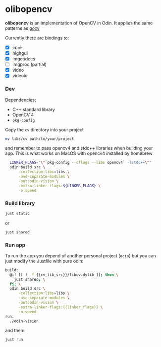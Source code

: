 # olibopencv

**olibopencv** is an implementation of OpenCV in Odin. It applies the same
patterns as [gocv](https://github.com/hybridgroup/gocv)

Currently there are bindings to:
- [x] core
- [x] highgui
- [x] imgcodecs
- [ ] imgproc (partial)
- [x] video
- [x] videoio

### Dev
Dependencies:
* C++ standard library
* OpenCV 4
* `pkg-config`

Copy the `cv` directory into your project
```bash
mv libs/cv path/to/your/project
```
and remember to pass opencv4 and stdc++ libraries when building your app.
This is what works on MacOS with opencv4 installed by homebrew
```bash
  LINKER_FLAGS="\"`pkg-config --cflags --libs opencv4` -lstdc++\""
  odin build src \
      -collection:libs=libs \
      -use-separate-modules \
      -out:odin-vision \
      -extra-linker-flags:${LINKER_FLAGS} \
      -o:speed
```

### Build library

```bash
just static
```
or
```bash
just shared
```

### Run app
To run the app you depend of another personal project (`octo`) but you can
just modify the Justfile with pure odin:
```bash
build:
  @if [[ ! -f {{cv_lib_src}}/libcv.dylib ]]; then \
    just shared; \
  fi; \
  odin build src \
      -collection:libs=libs \
      -use-separate-modules \
      -out:odin-vision \
      -extra-linker-flags:{{linker_flags}} \
      -o:speed
run:
  ./odin-vision
```
and then:
```bash
just run
```

